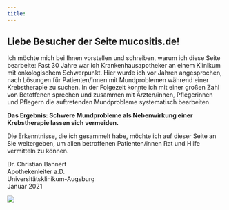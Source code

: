 ```yaml
---
title: 
---
```



<div class="col-md-6 col-sm-6">

## Liebe Besucher der Seite mucositis.de!


Ich möchte mich bei Ihnen vorstellen und schreiben, warum ich diese Seite bearbeite:
Fast 30 Jahre war ich Krankenhausapotheker an einem Klinikum mit onkologischem Schwerpunkt. Hier wurde ich vor Jahren angesprochen, nach Lösungen für Patienten/innen mit Mundproblemen während einer Krebstherapie zu suchen. In der Folgezeit konnte ich mit einer großen Zahl von Betoffenen sprechen und zusammen mit Ärzten/innen, Pflegerinnen und Pflegern die auftretenden Mundprobleme systematisch bearbeiten.

**Das Ergebnis: Schwere Mundprobleme als Nebenwirkung einer Krebstherapie lassen sich vermeiden.**

Die Erkenntnisse, die ich gesammelt habe, möchte ich auf dieser Seite an Sie weitergeben, um allen betroffenen Patienten/innen Rat und Hilfe vermitteln zu können.

Dr. Christian Bannert  <br>
Apothekenleiter a.D. <br>
Universitätsklinikum-Augsburg <br>
Januar 2021 <br>

</div>

<div class="col-md-6">

<img src="../img/portrait_01.jpg">

</div>
